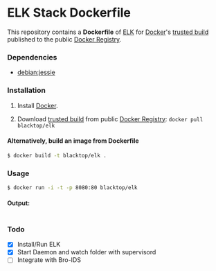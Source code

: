ELK Stack Dockerfile
=============

This repository contains a **Dockerfile** of [ELK](http://www.elasticsearch.org/overview/elkdownloads/) for [Docker](https://www.docker.io/)'s [trusted build](https://index.docker.io/u/blacktop/elk/) published to the public [Docker Registry](https://index.docker.io/).

### Dependencies

* [debian:jessie](https://index.docker.io/_/debian/)

### Installation

1. Install [Docker](https://www.docker.io/).

2. Download [trusted build](https://index.docker.io/u/blacktop/elk/) from public [Docker Registry](https://index.docker.io/): `docker pull blacktop/elk`

#### Alternatively, build an image from Dockerfile
```bash
$ docker build -t blacktop/elk .
```
### Usage
```bash
$ docker run -i -t -p 8080:80 blacktop/elk
```
#### Output:
```bash

```
### Todo
- [x] Install/Run ELK
- [x] Start Daemon and watch folder with supervisord
- [ ] Integrate with Bro-IDS
